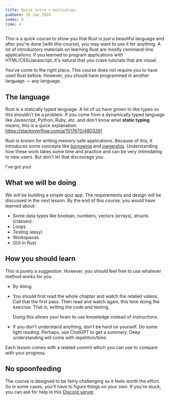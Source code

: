 ```yaml
---
title: Quick intro + motivation
pubDate: 10 Jan 2024
index: 0
time: 4
---
```


This is a quick course to show you that Rust is just a beautiful language and after you're done [with this course], you may want to use it for anything. A lot of introductory materials on learning Rust are mostly command-line applications. If you learned to program applications with HTML/CSS/Javascript, it's natural that you crave tutorials that are visual.

You've come to the right place. This course does not require you to have used Rust before. However, you should have programmed in another language — any language.

## The language

Rust is a statically typed language. A lot of us have grown to like types so this shouldn't be a problem. If you come from a dynamically typed language like Javascript, Python, Ruby, etc. and don't know what **static typing** means, this is a quick explanation: https://stackoverflow.com/a/1517670/4803261

Rust is known for writing memory safe applications. Because of this, it introduces some concepts like [borrowing](https://doc.rust-lang.org/book/ch04-02-references-and-borrowing.html) and [ownership](https://doc.rust-lang.org/book/ch04-01-what-is-ownership.html). Understanding how these work takes some time and practice and can be very intimidating to new users. But don't let that discourage you.

I've got you!

## What we will be doing

We will be building a simple quiz app. The requirements and design will be discussed in the next lesson. By the end of this course, you would have learned about:

- Some data types like boolean, numbers, vectors (arrays), structs (classes).
- Loops
- Testing (easy)
- Workspaces
- GUI in Rust

## How you should learn

This is purely a suggestion. However, you should feel free to use whatever method works for you.

- By doing.
- You should first read the whole chapter and watch the related videos. Call that the first pass. Then read and watch again, this time doing the exercise. That is, writing the code and testing.

  Doing this allows your brain to use knowledge instead of _instructions_.

- If you don't understand anything, don't be hard on yourself. Do some light reading. Perhaps, use ChatGPT to get a summary. Deep understanding will come with repetition/time.

Each lesson comes with a related commit which you can use to compare with your progress.

## No spoonfeeding

The course is designed to be fairly challenging so it feels worth the effort. So in some cases, you'll have to figure things on your own. If you're stuck, you can ask for help in this [Discord server](https://https://discord.gg/5CDnysz).
